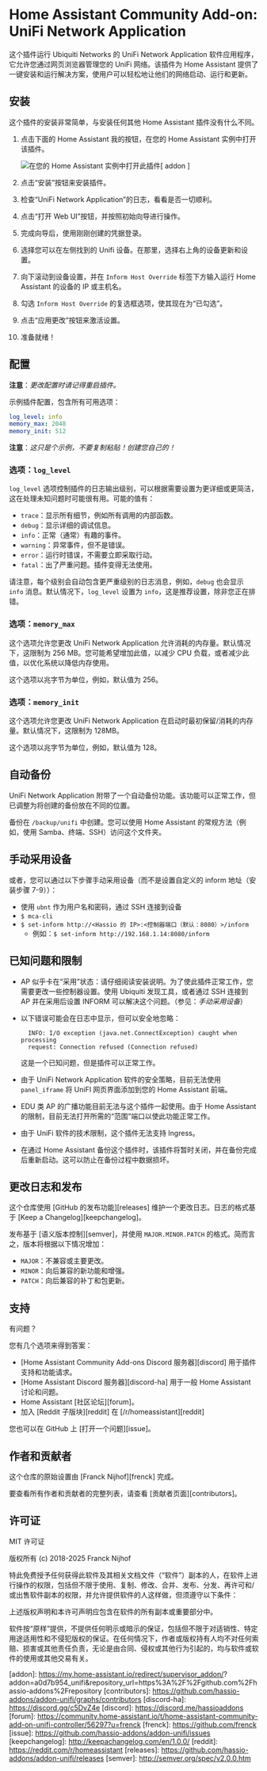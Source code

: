 # Home Assistant Community Add-on: UniFi Network Application

这个插件运行 Ubiquiti Networks 的 UniFi Network Application 软件应用程序，它允许您通过网页浏览器管理您的 UniFi 网络。该插件为 Home Assistant 提供了一键安装和运行解决方案，使用户可以轻松地让他们的网络启动、运行和更新。

## 安装

这个插件的安装非常简单，与安装任何其他 Home Assistant 插件没有什么不同。

1. 点击下面的 Home Assistant 我的按钮，在您的 Home Assistant 实例中打开该插件。

   ![在您的 Home Assistant 实例中打开此插件][ addon-badge ][ addon ]

1. 点击“安装”按钮来安装插件。
1. 检查“UniFi Network Application”的日志，看看是否一切顺利。
1. 点击“打开 Web UI”按钮，并按照初始向导进行操作。
1. 完成向导后，使用刚刚创建的凭据登录。
1. 选择您可以在左侧找到的 Unifi 设备。在那里，选择右上角的设备更新和设置。
1. 向下滚动到设备设置，并在 `Inform Host Override` 标签下方输入运行 Home Assistant 的设备的 IP 或主机名。
1. 勾选 `Inform Host Override` 的复选框选项，使其现在为“已勾选”。
1. 点击“应用更改”按钮来激活设置。
1. 准备就绪！

## 配置

**注意**：_更改配置时请记得重启插件。_

示例插件配置，包含所有可用选项：

```yaml
log_level: info
memory_max: 2048
memory_init: 512
```

**注意**：_这只是个示例，不要复制粘贴！创建您自己的！_

### 选项：`log_level`

`log_level` 选项控制插件的日志输出级别，可以根据需要设置为更详细或更简洁，这在处理未知问题时可能很有用。可能的值有：

- `trace`：显示所有细节，例如所有调用的内部函数。
- `debug`：显示详细的调试信息。
- `info`：正常（通常）有趣的事件。
- `warning`：异常事件，但不是错误。
- `error`：运行时错误，不需要立即采取行动。
- `fatal`：出了严重问题。插件变得无法使用。

请注意，每个级别会自动包含更严重级别的日志消息，例如，`debug` 也会显示 `info` 消息。默认情况下，`log_level` 设置为 `info`，这是推荐设置，除非您正在排错。

### 选项：`memory_max`

这个选项允许您更改 UniFi Network Application 允许消耗的内存量。默认情况下，这限制为 256 MB。您可能希望增加此值，以减少 CPU 负载，或者减少此值，以优化系统以降低内存使用。

这个选项以兆字节为单位，例如，默认值为 256。

### 选项：`memory_init`

这个选项允许您更改 UniFi Network Application 在启动时最初保留/消耗的内存量。默认情况下，这限制为 128MB。

这个选项以兆字节为单位，例如，默认值为 128。

## 自动备份

UniFi Network Application 附带了一个自动备份功能。该功能可以正常工作，但已调整为将创建的备份放在不同的位置。

备份在 `/backup/unifi` 中创建。您可以使用 Home Assistant 的常规方法（例如，使用 Samba、终端、SSH）访问这个文件夹。

## 手动采用设备

或者，您可以通过以下步骤手动采用设备（而不是设置自定义的 inform 地址（安装步骤 7-9））：

- 使用 `ubnt` 作为用户名和密码，通过 SSH 连接到设备
- `$ mca-cli`
- `$ set-inform http://<Hassio 的 IP>:<控制器端口（默认：8080）>/inform`
  - 例如：`$ set-inform http://192.168.1.14:8080/inform`

## 已知问题和限制

- AP 似乎卡在“采用”状态：请仔细阅读安装说明。为了使此插件正常工作，您需要更改一些控制器设置。使用 Ubiquiti 发现工具，或者通过 SSH 连接到 AP 并在采用后设置 INFORM 可以解决这个问题。（参见：_手动采用设备_）
- 以下错误可能会在日志中显示，但可以安全地忽略：

  ```
    INFO: I/O exception (java.net.ConnectException) caught when processing
    request: Connection refused (Connection refused)
  ```

  这是一个已知问题，但是插件可以正常工作。

- 由于 UniFi Network Application 软件的安全策略，目前无法使用 `panel_iframe` 将 UniFI 网页界面添加到您的 Home Assistant 前端。
- EDU 类 AP 的广播功能目前无法与这个插件一起使用。由于 Home Assistant 的限制，目前无法打开所需的“范围”端口以使此功能正常工作。
- 由于 UniFi 软件的技术限制，这个插件无法支持 Ingress。
- 在通过 Home Assistant 备份这个插件时，该插件将暂时关闭，并在备份完成后重新启动。这可以防止在备份过程中数据损坏。

## 更改日志和发布

这个仓库使用 [GitHub 的发布功能][releases] 维护一个更改日志。日志的格式基于 [Keep a Changelog][keepchangelog]。

发布基于 [语义版本控制][semver]，并使用 `MAJOR.MINOR.PATCH` 的格式。简而言之，版本将根据以下情况增加：

- `MAJOR`：不兼容或主要更改。
- `MINOR`：向后兼容的新功能和增强。
- `PATCH`：向后兼容的补丁和包更新。

## 支持

有问题？

您有几个选项来得到答案：

- [Home Assistant Community Add-ons Discord 服务器][discord] 用于插件支持和功能请求。
- [Home Assistant Discord 服务器][discord-ha] 用于一般 Home Assistant 讨论和问题。
- Home Assistant [社区论坛][forum]。
- 加入 [Reddit 子版块][reddit] 在 [/r/homeassistant][reddit]

您也可以在 GitHub 上 [打开一个问题][issue]。

## 作者和贡献者

这个仓库的原始设置由 [Franck Nijhof][frenck] 完成。

要查看所有作者和贡献者的完整列表，请查看 [贡献者页面][contributors]。

## 许可证

MIT 许可证

版权所有 (c) 2018-2025 Franck Nijhof

特此免费授予任何获得此软件及其相关文档文件（“软件”）副本的人，在软件上进行操作的权限，包括但不限于使用、复制、修改、合并、发布、分发、再许可和/或出售软件副本的权限，并允许提供软件的人这样做，但须遵守以下条件：

上述版权声明和本许可声明应包含在软件的所有副本或重要部分中。

软件按“原样”提供，不提供任何明示或暗示的保证，包括但不限于对适销性、特定用途适用性和不侵犯版权的保证。在任何情况下，作者或版权持有人均不对任何索赔、损害或其他责任负责，无论是由合同、侵权或其他行为引起的，均与软件或软件的使用或其他交易有关。

[addon-badge]: https://my.home-assistant.io/badges/supervisor_addon.svg
[addon]: https://my.home-assistant.io/redirect/supervisor_addon/? addon=a0d7b954_unifi&repository_url=https%3A%2F%2Fgithub.com%2Fhassio-addons%2Frepository
[contributors]: https://github.com/hassio-addons/addon-unifi/graphs/contributors
[discord-ha]: https://discord.gg/c5DvZ4e
[discord]: https://discord.me/hassioaddons
[forum]: https://community.home-assistant.io/t/home-assistant-community-add-on-unifi-controller/56297?u=frenck
[frenck]: https://github.com/frenck
[issue]: https://github.com/hassio-addons/addon-unifi/issues
[keepchangelog]: http://keepachangelog.com/en/1.0.0/
[reddit]: https://reddit.com/r/homeassistant
[releases]: https://github.com/hassio-addons/addon-unifi/releases
[semver]: http://semver.org/spec/v2.0.0.htm